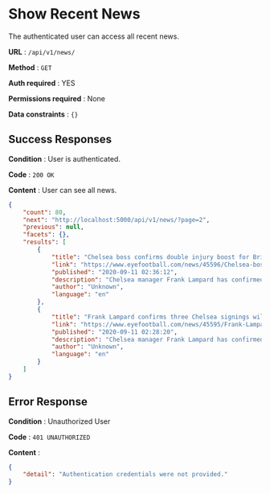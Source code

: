 # Show Recent News

The authenticated user can access all recent news.


**URL** : `/api/v1/news/`

**Method** : `GET`

**Auth required** : YES

**Permissions required** : None

**Data constraints** : `{}`

## Success Responses

**Condition** : User is authenticated.

**Code** : `200 OK`

**Content** : User can see all news.

```json
{
    "count": 80,
    "next": "http://localhost:5000/api/v1/news/?page=2",
    "previous": null,
    "facets": {},
    "results": [
        {
            "title": "Chelsea boss confirms double injury boost for Brighton trip",
            "link": "https://www.eyefootball.com/news/45596/Chelsea-boss-confirms-double-injury-boost-Brighton-trip.html",
            "published": "2020-09-11 02:36:12",
            "description": "Chelsea manager Frank Lampard has confirmed that Christian Pulisic and Cesar Azpilicueta are available for selection for the Premier League opener at Brighton and Hove Albion on Monday.",
            "author": "Unknown",
            "language": "en"
        },
        {
            "title": "Frank Lampard confirms three Chelsea signings will miss Brighton game",
            "link": "https://www.eyefootball.com/news/45595/Frank-Lampard-confirms-three-Chelsea-signings-Brighton-game.html",
            "published": "2020-09-11 02:28:20",
            "description": "Chelsea manager Frank Lampard has confirmed that Hakim Ziyech, Ben Chilwell and Thiago Silva are unavailable for the Premier League opener against Brighton and Hove Albion on Monday.",
            "author": "Unknown",
            "language": "en"
        }
    ]
}
```
## Error Response

**Condition** : Unauthorized User

**Code** : `401 UNAUTHORIZED`

**Content** : 
```json
{
    "detail": "Authentication credentials were not provided."
}
```